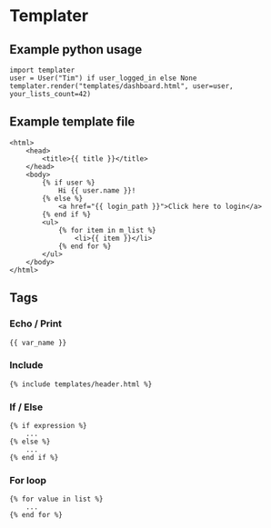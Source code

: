 Templater
=========

## Example python usage
```
import templater
user = User("Tim") if user_logged_in else None
templater.render("templates/dashboard.html", user=user, your_lists_count=42)
```

## Example template file
```
<html>
    <head>
        <title>{{ title }}</title>
    </head>
    <body>
        {% if user %}
            Hi {{ user.name }}!
        {% else %}
            <a href="{{ login_path }}">Click here to login</a>
        {% end if %}
        <ul>
            {% for item in m_list %}
                <li>{{ item }}</li>
            {% end for %}
        </ul>
    </body>
</html>
```

## Tags

### Echo / Print
```
{{ var_name }}
```

### Include
```
{% include templates/header.html %}
```

### If / Else
```
{% if expression %}
    ...
{% else %}
    ...
{% end if %}
```

### For loop
```
{% for value in list %}
    ...
{% end for %}
```
